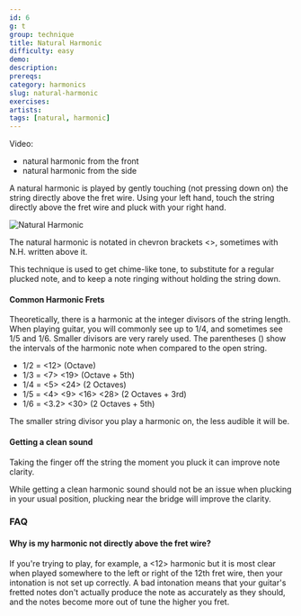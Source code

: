 ```yaml
---
id: 6
g: t
group: technique
title: Natural Harmonic
difficulty: easy
demo: 
description:
prereqs: 
category: harmonics
slug: natural-harmonic
exercises:
artists: 
tags: [natural, harmonic]
---
```


Video:
- natural harmonic from the front
- natural harmonic from the side

A natural harmonic is played by gently touching (not pressing down on) the string directly above the <span class="tt" data-tip="the metal strips on your fretboard">fret wire</span>. Using your left hand, touch the string directly above the fret wire and pluck with your right hand. 

![Natural Harmonic]()

The natural harmonic is notated in chevron brackets <>, sometimes with N.H. written above it.

This technique is used to get chime-like <span class="tt" data-tip="the note's sound depending on your guitar and how you play">tone</span>, to substitute for a regular plucked note, and to keep a note ringing without holding the string down.

#### Common Harmonic Frets

Theoretically, there is a harmonic at the integer divisors of the string length. When playing guitar, you will commonly see up to 1/4, and sometimes see 1/5 and 1/6. Smaller divisors are very rarely used. The parentheses () show the intervals of the harmonic note when compared to the open string.

- 1/2 = <12> (Octave)
- 1/3 = <7> <19> (Octave + 5th)
- 1/4 = <5> <24> (2 Octaves)
- 1/5 = <4> <9> <16> <28> (2 Octaves + 3rd)
- 1/6 = <3.2> <30> (2 Octaves + 5th)

The smaller string divisor you play a harmonic on, the less audible it will be.

#### Getting a clean sound

Taking the finger off the string the moment you pluck it can improve note clarity.

While getting a clean harmonic sound should not be an issue when plucking in your usual position, plucking near the bridge will improve the clarity.

### FAQ

#### Why is my harmonic not directly above the fret wire?

If you're trying to play, for example, a <12> harmonic but it is most clear when played somewhere to the left or right of the 12th <span class="tt" data-tip="the metal strips on your fretboard">fret wire</span>, then your <span class="tt" data-tip="the pitch accuracy of your fretboard">intonation</span> is not set up correctly. A bad intonation means that your guitar's fretted notes don't actually produce the note as accurately as they should, and the notes become more out of tune the higher you fret.